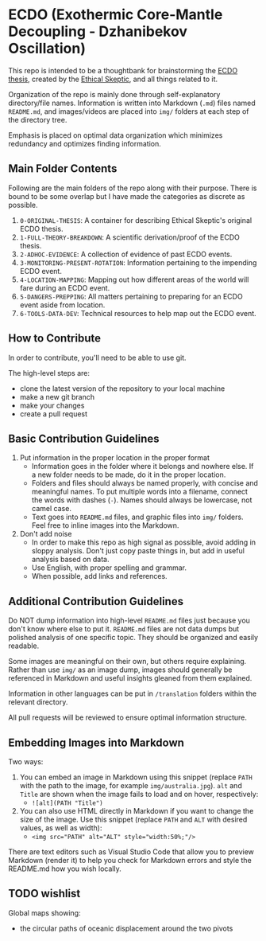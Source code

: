 # ECDO (Exothermic Core-Mantle Decoupling - Dzhanibekov Oscillation)

This repo is intended to be a thoughtbank for brainstorming the [ECDO thesis](https://theethicalskeptic.com/2024/05/23/master-exothermic-core-mantle-decoupling-dzhanibekov-oscillation-theory/), created by the [Ethical Skeptic](https://theethicalskeptic.com/), and all things related to it.

Organization of the repo is mainly done through self-explanatory directory/file names. Information is written into Markdown (`.md`) files named `README.md`, and images/videos are placed into `img/` folders at each step of the directory tree.

Emphasis is placed on optimal data organization which minimizes redundancy and optimizes finding information.

## Main Folder Contents

Following are the main folders of the repo along with their purpose. There is bound to be some overlap but I have made the categories as discrete as possible.

1. `0-ORIGINAL-THESIS`: A container for describing Ethical Skeptic's original ECDO thesis.
2. `1-FULL-THEORY-BREAKDOWN`: A scientific derivation/proof of the ECDO thesis.
3. `2-ADHOC-EVIDENCE`: A collection of evidence of past ECDO events.
4. `3-MONITORING-PRESENT-ROTATION`: Information pertaining to the impending ECDO event.
5. `4-LOCATION-MAPPING`: Mapping out how different areas of the world will fare during an ECDO event.
6. `5-DANGERS-PREPPING`: All matters pertaining to preparing for an ECDO event aside from location.
7. `6-TOOLS-DATA-DEV`: Technical resources to help map out the ECDO event.

## How to Contribute

In order to contribute, you'll need to be able to use git.

The high-level steps are:
- clone the latest version of the repository to your local machine
- make a new git branch
- make your changes
- create a pull request

## Basic Contribution Guidelines

1. Put information in the proper location in the proper format
	- Information goes in the folder where it belongs and nowhere else. If a new folder needs to be made, do it in the proper location.
	- Folders and files should always be named properly, with concise and meaningful names. To put multiple words into a filename, connect the words with dashes (`-`). Names should always be lowercase, not camel case.
	- Text goes into `README.md` files, and graphic files into `img/` folders. Feel free to inline images into the Markdown.
2. Don't add noise
	- In order to make this repo as high signal as possible, avoid adding in sloppy analysis. Don't just copy paste things in, but add in useful analysis based on data.
	- Use English, with proper spelling and grammar.
	- When possible, add links and references.

## Additional Contribution Guidelines

Do NOT dump information into high-level `README.md` files just because you don't know where else to put it. `README.md` files are not data dumps but polished analysis of one specific topic. They should be organized and easily readable.

Some images are meaningful on their own, but others require explaining. Rather than use `img/` as an image dump, images should generally be referenced in Markdown and useful insights gleaned from them explained.

Information in other languages can be put in `/translation` folders within the relevant directory.

All pull requests will be reviewed to ensure optimal information structure.

## Embedding Images into Markdown

Two ways:
1. You can embed an image in Markdown using this snippet (replace `PATH` with the path to the image, for example `img/australia.jpg`). `alt` and `Title` are shown when the image fails to load and on hover, respectively:
	- `![alt](PATH "Title")`
2. You can also use HTML directly in Markdown if you want to change the size of the image. Use this snippet (replace `PATH` and `ALT` with desired values, as well as width):
	- `<img src="PATH" alt="ALT" style="width:50%;"/>`

There are text editors such as Visual Studio Code that allow you to preview Markdown (render it) to help you check for Markdown errors and style the README.md how you wish locally.

## TODO wishlist

Global maps showing:
- the circular paths of oceanic displacement around the two pivots
